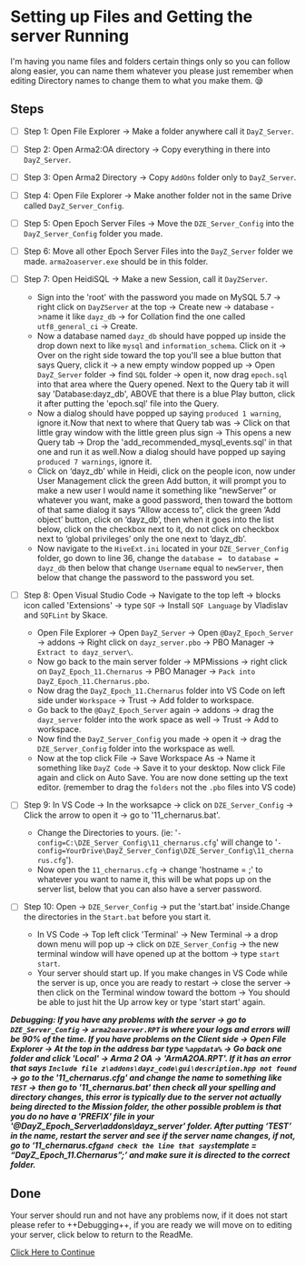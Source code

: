 # Setting up Files and Getting the server Running
I'm having you name files and folders certain things only so you can follow along easier, you can name them whatever you please just remember when editing Directory names to change them to what you make them. :sleepy:
## Steps
- [ ] Step 1: Open File Explorer -> Make a folder anywhere call it `DayZ_Server`.

- [ ] Step 2: Open Arma2:OA directory -> Copy everything in there into `DayZ_Server`. 
 
- [ ] Step 3: Open Arma2 Directory -> Copy `AddOns` folder only to `DayZ_Server`.
 
- [ ] Step 4: Open File Explorer -> Make another folder not in the same Drive called `DayZ_Server_Config`.
 
- [ ] Step 5: Open Epoch Server Files -> Move the `DZE_Server_Config` into the `DayZ_Server_Config` folder you made.
 
- [ ] Step 6: Move all other Epoch Server Files into the `DayZ_Server` folder we made. `arma2oaserver.exe` should be in this folder. 

- [ ] Step 7: Open HeidiSQL -> Make a new Session, call it `DayZServer`. 
  - Sign into the 'root' with the password you made on MySQL 5.7 -> right click on `DayZServer` at the top -> Create new -> database ->name it like `dayz_db` -> for Collation find the one called `utf8_general_ci` -> Create.
  - Now a database named `dayz_db` should have popped up inside the drop down next to like `mysql` and `information_schema`. Click on it -> Over on the right side toward the top you'll see a blue button that says Query, click it -> a new empty window popped up -> Open `DayZ_Server`  folder -> find `SQL` folder -> open it, now drag `epoch.sql` into that area where the Query opened. Next to the Query tab it will say 'Database:dayz_db', ABOVE that there is a blue Play button, click it after putting the 'epoch.sql' file into the Query.
  - Now a dialog should have popped up saying `produced 1 warning`, ignore it.Now that next to where that Query tab was -> Click on that little gray window with the little green plus sign -> This opens a new Query tab -> Drop the 'add_recommended_mysql_events.sql' in that one and run it as well.Now a dialog should have popped up saying `produced 7 warnings`, ignore it.
  - Click on ‘dayz_db’ while in Heidi, click on the people icon, now under User Management click the green Add button, it will prompt you to make a new user I would name it something like “newServer” or whatever you want, make a good password, then toward the bottom of that same dialog it says “Allow access to”, click the green ‘Add object’ button, click on ‘dayz_db’, then when it goes into the list below, click on the checkbox next to it, do not click on checkbox next to ‘global privileges’ only the one next to ‘dayz_db’.
  - Now navigate to the `HiveExt.ini` located in your `DZE_Server_Config` folder, go down to line 36, change the `database = ` to `database = dayz_db` then below that change `Username` equal to `newServer`, then below that change the password to the password you set. 

- [ ] Step 8: Open Visual Studio Code -> Navigate to the top left -> blocks icon called 'Extensions' -> type `SQF` -> Install `SQF Language` by Vladislav and `SQFLint` by Skace.
  - Open File Explorer -> Open `DayZ_Server` -> Open `@DayZ_Epoch_Server` -> addons -> Right click on `dayz_server.pbo` -> PBO Manager -> `Extract to dayz_server\`. 
  - Now go back to the main server folder -> MPMissions ->  right click on `DayZ_Epoch_11.Chernarus` -> PBO Manager -> `Pack into DayZ_Epoch_11.Chernarus.pbo`. 
  - Now drag the `DayZ_Epoch_11.Chernarus` folder into VS Code on left side under `Workspace` -> Trust -> Add folder to workspace. 
  - Go back to the `@DayZ_Epoch_Server` again -> addons -> drag the `dayz_server` folder into the work space as well -> Trust -> Add to workspace.   
  - Now find the `DayZ_Server_Config` you made -> open it -> drag the `DZE_Server_Config` folder into the workspace as well. 
  - Now at the top click File -> Save Workspace As -> Name it something like `DayZ Code` -> Save it to your desktop. Now click File again and click on Auto Save. You are now done    setting up the text editor. (remember to drag the `folders` not the `.pbo` files into VS code)

- [ ] Step 9: In VS Code -> In the worksapce -> click on `DZE_Server_Config` -> Click the arrow to open it -> go to '11_chernarus.bat'. 
   - Change the Directories to yours. (ie: '`-config=C:\DZE_Server_Config\11_chernarus.cfg`' will change to '`-config=YourDrive\DayZ_Server_Config\DZE_Server_Config\11_chernarus.cfg`'). 
   - Now open the `11_chernarus.cfg` -> change 'hostname = ;' to whatever you want to name it, this will be what pops up on the server list, below that you can also have a server password.

- [ ] Step 10: Open -> `DZE_Server_Config` -> put the 'start.bat' inside.Change the directories in the `Start.bat` before you start it. 
  - In VS Code -> Top left click 'Terminal' -> New Terminal -> a drop down menu will pop up -> click on `DZE_Server_Config` -> the new terminal window will have opened up at the bottom -> type `start start`. 
  - Your server should start up. If you make changes in VS Code while the server is up, once you are ready to restart -> close the server -> then click on the Terminal window toward the bottom -> You should be able to just hit the Up arrow key or type 'start start' again.

***Debugging: If you have any problems with the server -> go to `DZE_Server_Config` -> `arma2oaserver.RPT` is where your logs and errors will be 90% of the time. If you have problems on the Client side -> Open File Explorer -> At the top in the address bar type `%appdata%` -> Go back one folder and click 'Local' -> Arma 2 OA -> 'ArmA2OA.RPT'.
If it has an error that  says `Include file z\addons\dayz_code\gui\description.hpp not found` -> go to the '11_chernarus.cfg' and change the name to something like `TEST` -> then go to '11_chernarus.bat' then check all your spelling and directory changes, this error is typically due to the server not actually being directed to the Mission folder, the other possible problem is that you do no have a '$PREFIX$' file in your '@DayZ_Epoch_Server\addons\dayz_server' folder. After putting ‘TEST’ in the name, restart the server and see if the server name changes, if not, go to ‘11_chernarus.cfg` and check the line that says `template = “DayZ_Epoch_11.Chernarus”;’ and make sure it is directed to the correct folder.***

## Done
Your server should run and not have any problems now, if it does not start please refer to ++Debugging++, if you are ready we will move on to editing your server, click below to return to the ReadMe.

[Click Here to Continue](../main/README.md)
